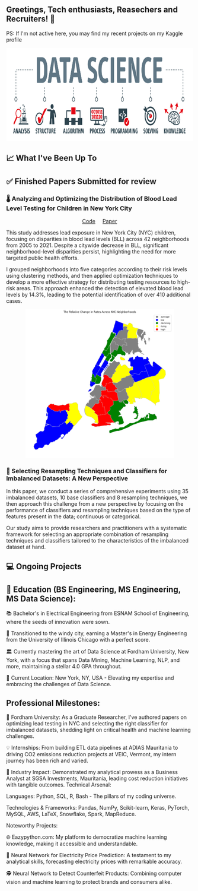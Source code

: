 ## Greetings, Tech enthusiasts, Reasechers and Recruiters! 👋

PS: If I'm not active here, you may find my recent projects on my Kaggle profile

<div align="center">
    <img src="https://github.com/afane/afane/blob/8611822c147d129c9d3829c183af47ad75c3a6cd/data_science_shutterstock_shutterstock_Trueffelpix.jpg" width="900" height="250">
</div>

## 📈 What I've Been Up To
## ✅  Finished Papers Submitted for review
### 🌡️ Analyzing and Optimizing the Distribution of Blood Lead Level Testing for Children in New York City
<p align="center">
    <a href="https://github.com/afane/BLLtesting_inNYC/blob/c8a28b6bfba7dccaeaa54d853f2966ef007b7bef/BLL_paper.ipynb">Code</a> &nbsp;&nbsp;&nbsp; <a href="https://drive.google.com/file/d/1QHs9N8yAVW9inJrhglSRHrMrcPdASbrp/view?usp=sharing">Paper</a>
</p>


This study addresses lead exposure in New York City (NYC) children, focusing on disparities in
blood lead levels (BLL) across 42 neighborhoods from 2005 to 2021. Despite a citywide
decrease in BLL, significant neighborhood-level disparities persist, highlighting the need for
more targeted public health efforts.

I grouped neighborhoods into five categories according to their risk levels using clustering
methods, and then applied optimization techniques to develop a more effective strategy for
distributing testing resources to high-risk areas. This approach enhanced the detection of elevated
blood lead levels by 14.3%, leading to the potential identification of over 410 additional cases.
<div align="center">
    <img src="https://github.com/afane/afane/blob/c3f26125b5aab91bb1629e31e904557bb7e1c82e/map.png" width="400" height="400">
</div>



### 🎯 Selecting Resampling Techniques and Classifiers for Imbalanced Datasets: A New Perspective

In this paper, we conduct a series of comprehensive experiments using 35 imbalanced datasets, 10 base classifiers and 8 resampling techniques, we then approach this challenge from a new perspective  by focusing on the performance of classifiers and resampling techniques based on the type of features present in the data; continuous or categorical. 

Our study aims to provide researchers and practitioners with a systematic framework for selecting an appropriate combination of resampling techniques and classifiers tailored to the characteristics of the imbalanced dataset at hand.
## 💻 Ongoing Projects


## 🏫 Education (BS Engineering, MS Engineering, MS Data Science):

📚 Bachelor's in Electrical Engineering from ESNAM School of Engineering, where the seeds of innovation were sown.

🔬 Transitioned to the windy city, earning a Master's in Energy Engineering from the University of Illinois Chicago with a perfect score.

🏛️ Currently mastering the art of Data Science at Fordham University, New York, with a focus that spans Data Mining, Machine Learning, NLP, and more, maintaining a stellar 4.0 GPA throughout.

📍 Current Location: New York, NY, USA - Elevating my expertise and embracing the challenges of Data Science.

## Professional Milestones:
🚀 Fordham University: As a Graduate Researcher, I've authored papers on optimizing lead testing in NYC and selecting the right classifier for imbalanced datasets, shedding light on critical health and machine learning challenges.

💡 Internships: From building ETL data pipelines at ADIAS Mauritania to driving CO2 emissions reduction projects at VEIC, Vermont, my intern journey has been rich and varied.

🏢 Industry Impact: Demonstrated my analytical prowess as a Business Analyst at SGSA Investments, Mauritania, leading cost reduction initiatives with tangible outcomes.
Technical Arsenal:

Languages: Python, SQL, R, Bash - The pillars of my coding universe.

Technologies & Frameworks: Pandas, NumPy, Scikit-learn, Keras, PyTorch, MySQL, AWS, LaTeX, Snowflake, Spark, MapReduce.

Noteworthy Projects:

🌐 Eazypython.com: My platform to democratize machine learning knowledge, making it accessible and understandable.

🔋 Neural Network for Electricity Price Prediction: A testament to my analytical skills, forecasting electricity prices with remarkable accuracy.

🕵️ Neural Network to Detect Counterfeit Products: Combining computer vision and machine learning to protect brands and consumers alike.
